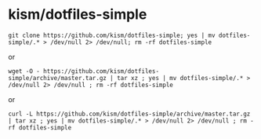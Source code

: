 # kism/dotfiles-simple

    git clone https://github.com/kism/dotfiles-simple; yes | mv dotfiles-simple/.* > /dev/null 2> /dev/null; rm -rf dotfiles-simple

or    

    wget -O - https://github.com/kism/dotfiles-simple/archive/master.tar.gz | tar xz ; yes | mv dotfiles-simple/.* > /dev/null 2> /dev/null ; rm -rf dotfiles-simple

or

    curl -L https://github.com/kism/dotfiles-simple/archive/master.tar.gz | tar xz ; yes | mv dotfiles-simple/.* > /dev/null 2> /dev/null ; rm -rf dotfiles-simple

